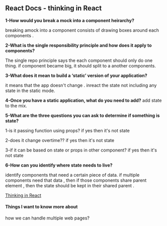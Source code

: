 ## **React Docs - thinking in React**

**1-How would you break a mock into a component heirarchy?**

breaking amock into a component consists of drawing boxes around each components .

**2-What is the single responsibility principle and how does it apply to components?**

The single repo principle says the each component should only do one thing. if component became big, it should split to a another components.

**3-What does it mean to build a ‘static’ version of your application?**

 it means that the app doesn't change . inreact the state not including any state in the static mode.


**4-Once you have a static application, what do you need to add?**
add state to the mix.


**5-What are the three questions you can ask to determine if something is state?**

1-is it passing function using props? if yes then it's not state 

2-does it change overtime??
if yes then it's not state 

3-if it can be based on state or props in other component? if yes then it's not state 


**6-How can you identify where state needs to live?**

identify components that need a certain piece of data. if multiple components need that data , then if those components share parent element , then the state should be kept in their shared parent .

[Thinking in React](https://reactjs.org/docs/thinking-in-react.html)

#### Things I want to know more about 

how we can handle multiple web pages?

